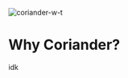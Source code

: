 ![coriander-w-t](https://github.com/user-attachments/assets/97a393ff-2f3e-4e84-98ef-ac9b0b023b80)
# Why Coriander?
idk
